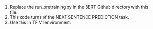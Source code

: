 1. Replace the run_pretraining.py in the BERT Github directory with this file.
2. This code turns of the NEXT SENTENCE PREDICTION task.
3. Use this in TF V1 environment.
